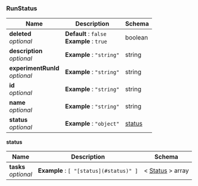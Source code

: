
<a name="runstatus"></a>
### RunStatus

|Name|Description|Schema|
|---|---|---|
|**deleted**  <br>*optional*|**Default** : `false`  <br>**Example** : `true`|boolean|
|**description**  <br>*optional*|**Example** : `"string"`|string|
|**experimentRunId**  <br>*optional*|**Example** : `"string"`|string|
|**id**  <br>*optional*|**Example** : `"string"`|string|
|**name**  <br>*optional*|**Example** : `"string"`|string|
|**status**  <br>*optional*|**Example** : `"object"`|[status](#runstatus-status)|

<a name="runstatus-status"></a>
**status**

|Name|Description|Schema|
|---|---|---|
|**tasks**  <br>*optional*|**Example** : `[ "[status](#status)" ]`|< [Status](Status.md#status) > array|



